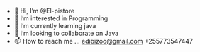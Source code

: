 - 👋 Hi, I’m @El-pistore
- 👀 I’m interested in Programming 
- 🌱 I’m currently learning java
- 💞️ I’m looking to collaborate on Java
- 📫 How to reach me ... edibizoo@gmail.com
+255773547447
<!---
El-pistore/El-pistore is a ✨ special ✨ repository because its `README.md` (this file) appears on your GitHub profile.
You can click the Preview link to take a look at your changes.
--->
